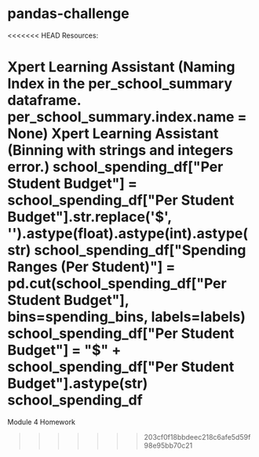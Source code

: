 # pandas-challenge
<<<<<<< HEAD
Resources:

Xpert Learning Assistant
 (Naming Index in the per_school_summary dataframe. per_school_summary.index.name = None)
Xpert Learning Assistant
 (Binning with strings and integers error.) school_spending_df["Per Student Budget"] = school_spending_df["Per Student Budget"].str.replace('$', '').astype(float).astype(int).astype(str)
school_spending_df["Spending Ranges (Per Student)"] = pd.cut(school_spending_df["Per Student Budget"], bins=spending_bins, labels=labels)
school_spending_df["Per Student Budget"] = "$" + school_spending_df["Per Student Budget"].astype(str)
school_spending_df
=======
Module 4 Homework
>>>>>>> 203cf0f18bbdeec218c6afe5d59f98e95bb70c21

